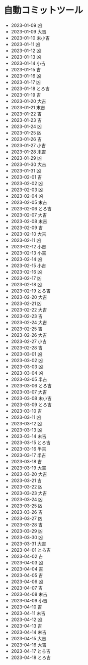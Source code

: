 # 自動コミットツール
- 2023-01-09 凶
- 2023-01-09 大吉
- 2023-01-10 末小吉
- 2023-01-11 凶
- 2023-01-12 凶
- 2023-01-13 凶
- 2023-01-14 小吉
- 2023-01-15 吉
- 2023-01-16 凶
- 2023-01-17 凶
- 2023-01-18 とろ吉
- 2023-01-19 吉
- 2023-01-20 大吉
- 2023-01-21 末吉
- 2023-01-22 吉
- 2023-01-23 吉
- 2023-01-24 凶
- 2023-01-25 凶
- 2023-01-26 吉
- 2023-01-27 小吉
- 2023-01-28 末吉
- 2023-01-29 凶
- 2023-01-30 大吉
- 2023-01-31 凶
- 2023-02-01 吉
- 2023-02-02 凶
- 2023-02-03 凶
- 2023-02-04 凶
- 2023-02-05 末吉
- 2023-02-06 とろ吉
- 2023-02-07 大吉
- 2023-02-08 末吉
- 2023-02-09 吉
- 2023-02-10 大吉
- 2023-02-11 凶
- 2023-02-12 小吉
- 2023-02-13 小吉
- 2023-02-14 凶
- 2023-02-15 小吉
- 2023-02-16 凶
- 2023-02-17 凶
- 2023-02-18 凶
- 2023-02-19 とろ吉
- 2023-02-20 大吉
- 2023-02-21 凶
- 2023-02-22 大吉
- 2023-02-23 吉
- 2023-02-24 大吉
- 2023-02-25 吉
- 2023-02-26 大吉
- 2023-02-27 小吉
- 2023-02-28 吉
- 2023-03-01 凶
- 2023-03-02 凶
- 2023-03-03 凶
- 2023-03-04 凶
- 2023-03-05 半吉
- 2023-03-06 とろ吉
- 2023-03-07 大吉
- 2023-03-08 末小吉
- 2023-03-09 とろ吉
- 2023-03-10 吉
- 2023-03-11 凶
- 2023-03-12 凶
- 2023-03-13 凶
- 2023-03-14 末吉
- 2023-03-15 とろ吉
- 2023-03-16 半吉
- 2023-03-17 半吉
- 2023-03-18 吉
- 2023-03-19 大吉
- 2023-03-20 大吉
- 2023-03-21 吉
- 2023-03-22 凶
- 2023-03-23 大吉
- 2023-03-24 凶
- 2023-03-25 凶
- 2023-03-26 吉
- 2023-03-27 凶
- 2023-03-28 吉
- 2023-03-29 凶
- 2023-03-30 凶
- 2023-03-31 大吉
- 2023-04-01 とろ吉
- 2023-04-02 吉
- 2023-04-03 凶
- 2023-04-04 吉
- 2023-04-05 吉
- 2023-04-06 凶
- 2023-04-07 吉
- 2023-04-08 末吉
- 2023-04-09 小吉
- 2023-04-10 吉
- 2023-04-11 末吉
- 2023-04-12 凶
- 2023-04-13 吉
- 2023-04-14 末吉
- 2023-04-15 大吉
- 2023-04-16 大吉
- 2023-04-17 とろ吉
- 2023-04-18 とろ吉
